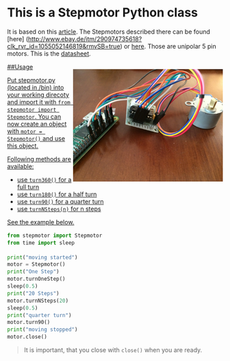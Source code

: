 
# This is a Stepmotor Python class
It is based on this [article](http://www.elektronx.de/tutorials/schrittmotorsteuerung-mit-dem-raspberry-pi/).
The Stepmotors described there can be found [here] (http://www.ebay.de/itm/290974735618?clk_rvr_id=1055052146819&rmvSB=true) or [here](https://www.amazon.de/28BYJ-48-28BYJ48-4-Phase-Arduino-Stepper/dp/B00ATA5MFE?ie=UTF8&camp=1638&creative=19454&creativeASIN=B00ATA5MFE&linkCode=as2&redirect=true&ref_=as_li_ss_tl&tag=christhimbee-21). Those are unipolar 5 pin motors. This is the [datasheet](http://www.raspberrypi-spy.co.uk/wp-content/uploads/2012/07/Stepper-Motor-28BJY-48-Datasheet.pdf).

<p style="float: right;">
  <a href="https://raw.githubusercontent.com/ludwigschuster/RasPi-GPIO-Stepmotor/master/img/IMG_0655.jpg" target="_blank" alt="Stepmotor"><img src="https://raw.githubusercontent.com/ludwigschuster/RasPi-GPIO-Stepmotor/master/img/IMG_0655.jpg" width=350px/>
</p>

##Usage

Put stepmotor.py (located in /bin) into your working direcoty and import it with `from stepmotor import Stepmotor`. You can now create an object with `motor = Stepmotor()` and use this object. 

Following methods are available: 

*	 use `turn360()` for a full turn
*	 use `turn180()` for a half turn
*	 use `turn90()` for a quarter turn
*	 use `turnNSteps(n)` for n steps

See the example below. 

```python
from stepmotor import Stepmotor
from time import sleep

print("moving started")
motor = Stepmotor()
print("One Step")
motor.turnOneStep()
sleep(0.5)
print("20 Steps")
motor.turnNSteps(20)
sleep(0.5)
print("quarter turn")
motor.turn90()
print("moving stopped")
motor.close()
```

> It is important, that you close with `close()` when you are ready. 
